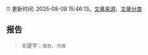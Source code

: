 :alarm_clock: 更新时间: 2025-08-08 15:46:13。[文章来源](/README.md)、[文章分类](/TAGS.md)

## 报告


> 关键字：`报告`、`月报`



